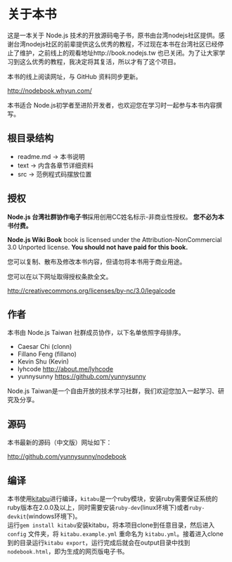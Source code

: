 # 关于本书

这是一本关于 Node.js 技术的开放源码电子书，原书由台湾nodejs社区提供。感谢台湾nodejs社区的前辈提供这么优秀的教程，不过现在本书在台湾社区已经停止了维护，之前线上的观看地址http://book.nodejs.tw 也已关闭。为了让大家学习到这么优秀的教程，我决定将其复活，所以才有了这个项目。

本书的线上阅读网址，与 GitHub 资料同步更新。

<http://nodebook.whyun.com/>

本书适合 Node.js初学者至进阶开发者，也欢迎您在学习时一起参与本书内容撰写。


## 根目录结构

-   readme.md -&gt; 本书说明
-   text -&gt; 内含各章节详细资料
-   src -&gt; 范例程式码摆放位置

## 授权

**Node.js 台湾社群协作电子书**採用创用CC姓名标示-非商业性授权。
**您不必为本书付费。**

**Node.js Wiki Book** book is licensed under the
Attribution-NonCommercial 3.0 Unported license. **You should not have
paid for this book.**

您可以复制、散布及修改本书内容，但请勿将本书用于商业用途。

您可以在以下网址取得授权条款全文。

<http://creativecommons.org/licenses/by-nc/3.0/legalcode>

## 作者

本书由 Node.js Taiwan 社群成员协作，以下名单依照字母排序。

-   Caesar Chi (clonn)
-   Fillano Feng (fillano)
-   Kevin Shu (Kevin)
-   lyhcode <http://about.me/lyhcode>
-   yunnysunny <https://github.com/yunnysunny>

Node.js Taiwan是一个自由开放的技术学习社群，我们欢迎您加入一起学习、研究及分享。

## 源码

本书最新的源码（中文版）网址如下：

<http://github.com/yunnysunny/nodebook>

## 编译
本书使用[kitabu](https://github.com/fnando/kitabu)进行编译，`kitabu`是一个ruby模块，安装ruby需要保证系统的ruby版本在2.0.0及以上，同时需要安装`ruby-dev`(linux环境下)或者`ruby-devkit`(windows环境下)。  
运行`gem install kitabu`安装kitabu，将本项目clone到任意目录，然后进入 `config` 文件夹，将 `kitabu.example.yml` 重命名为 `kitabu.yml`。接着进入clone到的目录运行`kitabu export`，运行完成后就会在output目录中找到`nodebook.html`，即为生成的网页版电子书。